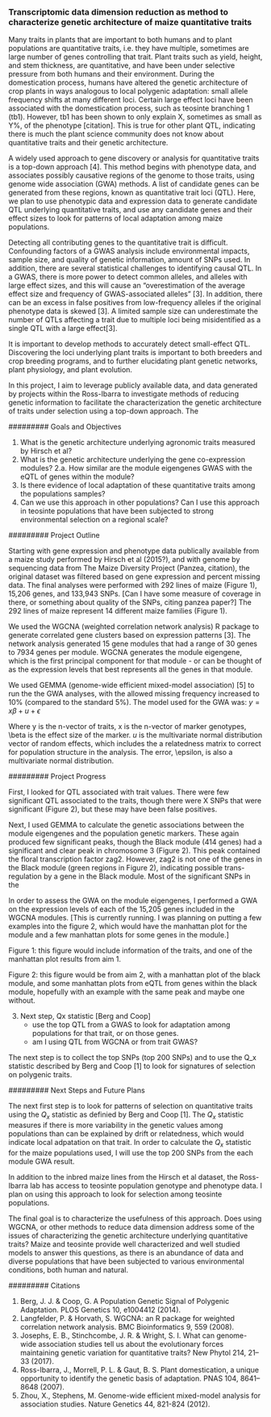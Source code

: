###  Transcriptomic data dimension reduction as method to characterize genetic architecture of maize quantitative traits

Many traits in plants that are important to both humans and to plant populations are quantitative traits, i.e. they have multiple, sometimes are large number of genes controlling that trait. Plant traits such as yield, height, and stem thickness, are quantitative, and have been under selective pressure from both humans and their environment. During the domestication process, humans have altered the genetic architecture of crop plants in ways analogous to local polygenic adaptation: small allele frequency shifts at many different loci. Certain large effect loci have been associated with the domestication process, such as teosinte branching 1 (tb1). However, tb1 has been shown to only explain X, sometimes as small as Y%, of the phenotype [citation]. This is true for other plant QTL, indicating there is much the plant science community does not know about quantitative traits and their genetic architecture.

A widely used approach to gene discovery or analysis for quantitative traits is a top-down approach [4]. This method begins with phenotype data, and associates possibly causative regions of the genome to those traits, using genome wide association (GWA) methods. A list of candidate genes can be generated from these regions, known as quantitative trait loci (QTL). Here, we plan to use phenotypic data and expression data to generate candidate QTL underlying quantitative traits, and use any candidate genes and their effect sizes to look for patterns of local adaptation among maize populations.

Detecting all contributing genes to the quantitative trait is difficult. Confounding factors of a GWAS analysis include environmental impacts, sample size, and quality of genetic information, amount of SNPs used. In addition, there are several statistical challenges to identifying causal QTL. In a GWAS, there is more power to detect common alleles, and alleles with large effect sizes, and this will cause an “overestimation of the average effect size and frequency of GWAS-associated alleles” [3]. In addition, there can be an excess in false positives from low-frequency alleles if the original phenotype data is skewed [3]. A limited sample size can underestimate the number of QTLs affecting a trait due to multiple loci being misidentified as a single QTL with a large effect[3]. 

It is important to develop methods to accurately detect small-effect QTL. Discovering the loci underlying plant traits is important to both breeders and crop breeding programs, and to further elucidating plant genetic networks, plant physiology, and plant evolution.

In this project, I aim to leverage publicly available data, and data generated by projects within the Ross-Ibarra to investigate methods of reducing genetic information to facilitate the characterization the genetic architecture of traits under selection using a top-down approach. The

#########
Goals and Objectives


1. What is the genetic architecture underlying agronomic traits measured by Hirsch et al?
2. What is the genetic architecture underlying the gene co-expression modules?
   2.a. How similar are the module eigengenes GWAS with the eQTL of genes within the module?
3. Is there evidence of local adaptation of these quantitative traits among the populations samples?
4. Can we use this approach in other populations? Can I use this approach in teosinte populations that have been subjected to strong environmental selection on a regional scale?

#########
Project Outline

Starting with gene expression and phenotype data publically available from a maize study performed by Hirsch et al (2015?), and with genome by sequencing data from The Maize Diversity Project (Panzea, citation), the original dataset was filtered based on gene expression and percent missing data. The final analyses were performed with 292 lines of maize (Figure 1), 15,206 genes, and 133,943 SNPs. [Can I have some measure of coverage in there, or something about quality of the SNPs, citing panzea paper?] The 292 lines of maize represent 14 different maize families (Figure 1).

We used the WGCNA (weighted correlation network analysis) R package to generate correlated gene clusters based on expression patterns [3]. The network analysis generated 15 gene modules that had a range of 30 genes to 7934 genes per module. WGCNA generates the module eigengene, which is the first principal component for that module - or can be thought of as the expression levels that best represents all the genes in that module.

We used GEMMA (genome-wide efficient mixed-model association) [5] to run the the GWA analyses, with the allowed missing frequency increased to 10% (compared to the standard 5%). The model used for the GWA was:
$y = x\beta + u + \epsilon$

Where y is the n-vector of traits, x is the n-vector of marker genotypes, \beta is the effect size of the marker. $u$ is the multivariate normal distribution vector of random effects, which includes the a relatedness matrix to correct for population structure in the analysis. The error, \epsilon, is also a multivariate normal distribution.


#########
Project Progress


First, I looked for QTL associated with trait values. There were few significant QTL associated to the traits, though there were X SNPs that were significant (Figure 2), but these may have been false positives. 


Next, I used GEMMA to calculate the genetic associations between the module eigengenes and the population genetic markers. These again produced few significant peaks, though the Black module (414 genes) had a significant and clear peak in chromosome 3 (Figure 2). This peak contained the floral transcription factor zag2. However, zag2 is not one of the genes in the Black module (green regions in Figure 2), indicating possible trans-regulation by a gene in the Black module. Most of the significant SNPs in the 

In order to assess the GWA on the module eigengenes, I performed a GWA on the expression levels of each of the 15,205 genes included in the WGCNA modules. [This is currently running. I was planning on putting a few examples into the figure 2, which would have the manhattan plot for the module and a few manhattan plots for some genes in the module.] 

Figure 1: this figure would include information of the traits, and one of the manhattan plot results from aim 1.

Figure 2: this figure would be from aim 2, with a manhattan plot of the black module, and some manhattan plots from eQTL from genes within the black module, hopefully with an example with the same peak and maybe one without.

3. Next step, Qx statistic [Berg and Coop]
    - use the top QTL from a GWAS to look for adaptation among populations for that trait, or on those genes.
    - am I using QTL from WGCNA or from trait GWAS?

The next step is to collect the top SNPs (top 200 SNPs) and to use the Q_x statistic described by Berg and Coop [1] to look for signatures of selection on polygenic traits.

#########
Next Steps and Future Plans

The next first step is to look for patterns of selection on quantitative traits using the $Q_x$ statistic as definied by Berg and Coop [1]. The $Q_x$ statistic measures if there is more variability in the genetic values among populations than can be explained by drift or relatedness, which would indicate local adpatation on that trait. In order to calculate the $Q_x$ statistic for the maize populations used, I will use the top 200 SNPs from the each module GWA result.  

In addition to the inbred maize lines from the Hirsch et al dataset, the Ross-Ibarra lab has access to teosinte population genotype and phenotype data. I plan on using this approach to look for selection among teosinte populations. 

The final goal is to characterize the usefulness of this approach. Does using WGCNA, or other methods to reduce data dimension address some of the issues of characterizing the genetic architecture underlying quantitative traits? Maize and teosinte provide well characterized and well studied models to answer this questions, as there is an abundance of data and diverse populations that have been subjected to various environmental conditions, both human and natural.

#########
Citations

1. Berg, J. J. & Coop, G. A Population Genetic Signal of Polygenic Adaptation. PLOS Genetics 10, e1004412 (2014).
2. Langfelder, P. & Horvath, S. WGCNA: an R package for weighted correlation network analysis. BMC Bioinformatics 9, 559 (2008).
3. Josephs, E. B., Stinchcombe, J. R. & Wright, S. I. What can genome-wide association studies tell us about the evolutionary forces maintaining genetic variation for quantitative traits? New Phytol 214, 21–33 (2017).
4. Ross-Ibarra, J., Morrell, P. L. & Gaut, B. S. Plant domestication, a unique opportunity to identify the genetic basis of adaptation. PNAS 104, 8641–8648 (2007).
5. Zhou, X., Stephens, M. Genome-wide efficient mixed-model analysis for association studies. Nature Genetics 44, 821-824 (2012). 



